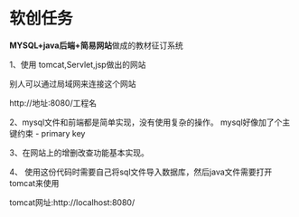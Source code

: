 # 软创任务


**MYSQL+java后端+简易网站**做成的教材征订系统

1、使用 tomcat,Servlet,jsp做出的网站

别人可以通过局域网来连接这个网站

http://地址:8080/工程名

2、mysql文件和前端都是简单实现，没有使用复杂的操作。
mysql好像加了个主键约束 - primary key

3、在网站上的增删改查功能基本实现。

4、 使用这份代码时需要自己将sql文件导入数据库，然后java文件需要打开tomcat来使用

tomcat网址:http://localhost:8080/
